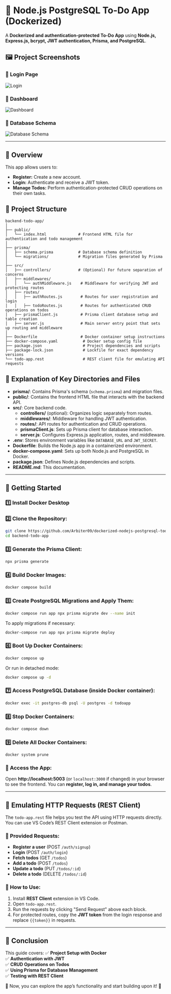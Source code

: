 # 📌 Node.js PostgreSQL To-Do App (Dockerized)

A **Dockerized and authentication-protected To-Do App** using **Node.js, Express.js, bcrypt, JWT authentication, Prisma, and PostgreSQL**.

## 🖼️ Project Screenshots

### 📌 **Login Page**

![Login](Images/Login.png)

### 📌 **Dashboard**

![Dashboard](Images/Dashboard.png)

### 📌 **Database Schema**

![Database Schema](Images/Database_Schema.png)

---

## 🚀 Overview

This app allows users to:

- **Register:** Create a new account.
- **Login:** Authenticate and receive a JWT token.
- **Manage Todos:** Perform authentication-protected CRUD operations on their own tasks.

## 📁 Project Structure

```
backend-todo-app/
│
├── public/
│   └── index.html              # Frontend HTML file for authentication and todo management
│
├── prisma/
│   ├── schema.prisma           # Database schema definition
│   └── migrations/             # Migration files generated by Prisma
│
├── src/
│   ├── controllers/            # (Optional) For future separation of concerns
│   ├── middlewares/
│   │   └── authMiddleware.js    # Middleware for verifying JWT and protecting routes
│   ├── routes/
│   │   ├── authRoutes.js        # Routes for user registration and login
│   │   ├── todoRoutes.js        # Routes for authenticated CRUD operations on todos
│   ├── prismaClient.js          # Prisma client database setup and table creation
│   ├── server.js                # Main server entry point that sets up routing and middleware
│
├── Dockerfile                   # Docker container setup instructions
├── docker-compose.yaml           # Docker setup config file
├── package.json                  # Project dependencies and scripts
├── package-lock.json             # Lockfile for exact dependency versions
└── todo-app.rest                 # REST client file for emulating API requests
```

## 📌 Explanation of Key Directories and Files

- **prisma/**: Contains Prisma's schema (`schema.prisma`) and migration files.
- **public/**: Contains the frontend HTML file that interacts with the backend API.
- **src/**: Core backend code.
  - **controllers/** (optional): Organizes logic separately from routes.
  - **middlewares/**: Middleware for handling JWT authentication.
  - **routes/**: API routes for authentication and CRUD operations.
  - **prismaClient.js**: Sets up Prisma client for database interaction.
  - **server.js**: Configures Express.js application, routes, and middleware.
- **.env**: Stores environment variables like `DATABASE_URL` and `JWT_SECRET`.
- **Dockerfile**: Builds the Node.js app in a containerized environment.
- **docker-compose.yaml**: Sets up both Node.js and PostgreSQL in Docker.
- **package.json**: Defines Node.js dependencies and scripts.
- **README.md**: This documentation.

---

## 🚀 Getting Started

### 1️⃣ Install Docker Desktop

### 2️⃣ Clone the Repository:

```sh
git clone https://github.com/Arbiter09/dockerized-nodejs-postgresql-todo.git
cd backend-todo-app
```

### 3️⃣ Generate the Prisma Client:

```sh
npx prisma generate
```

### 4️⃣ Build Docker Images:

```sh
docker compose build
```

### 5️⃣ Create PostgreSQL Migrations and Apply Them:

```sh
docker compose run app npx prisma migrate dev --name init
```

To apply migrations if necessary:

```sh
docker-compose run app npx prisma migrate deploy
```

### 6️⃣ Boot Up Docker Containers:

```sh
docker compose up
```

Or run in detached mode:

```sh
docker compose up -d
```

### 7️⃣ Access PostgreSQL Database (inside Docker container):

```sh
docker exec -it postgres-db psql -U postgres -d todoapp
```

### 8️⃣ Stop Docker Containers:

```sh
docker compose down
```

### 9️⃣ Delete All Docker Containers:

```sh
docker system prune
```

### 🔗 Access the App:

Open **http://localhost:5003** (or `localhost:3000` if changed) in your browser to see the frontend. You can **register, log in, and manage your todos**.

---

## 📌 Emulating HTTP Requests (REST Client)

The `todo-app.rest` file helps you test the API using HTTP requests directly. You can use VS Code’s REST Client extension or Postman.

### 📝 Provided Requests:

- **Register a user** (POST `/auth/signup`)
- **Login** (POST `/auth/login`)
- **Fetch todos** (GET `/todos`)
- **Add a todo** (POST `/todos`)
- **Update a todo** (PUT `/todos/:id`)
- **Delete a todo** (DELETE `/todos/:id`)

### 🚀 How to Use:

1. Install **REST Client** extension in VS Code.
2. Open `todo-app.rest`.
3. Run the requests by clicking "Send Request" above each block.
4. For protected routes, copy the **JWT token** from the login response and replace `{{token}}` in requests.

---

## 📜 Conclusion

This guide covers:
✅ **Project Setup with Docker**  
✅ **Authentication with JWT**  
✅ **CRUD Operations on Todos**  
✅ **Using Prisma for Database Management**  
✅ **Testing with REST Client**

🎯 Now, you can explore the app’s functionality and start building upon it! 🚀
